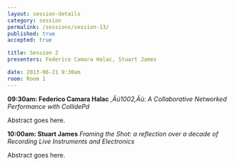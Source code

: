 ```yaml
---
layout: session-details
category: session
permalink: /sessions/session-13/
published: true
accepted: true

title: Session 2
presenters: Federico Camara Halac, Stuart James

date: 2013-06-21 9:30am
room: Room 1
---
```


**09:30am: Federico Camara Halac**
_,Äú1002,Äù: A Collaborative Networked Performance with CollidePd_

Abstract goes here.

**10:00am: Stuart James**
_Framing the Shot: a reflection over a decade of Recording Live Instruments and Electronics_

Abstract goes here.

